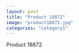 ```yaml
---
layout: post
title: "Product 18872"
image: "product18872.jpg"
categories: "category1"
---
```

Product 18872
